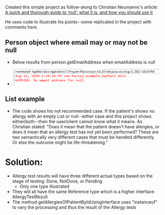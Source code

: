 Created this simple project as follow-along to Christian Neumanns's article:  <ins>A quick and thorough guide to ‘null’: what it is, and how you should use it</ins>

He uses code to illustrate his points--some replicated in the project with comments here.

 
## Person object where email may or may not be null
   * Below results from person.getEmailAddress when emailAddress is null

   * ![Image](readmeimages/loggerNoEmail.png "Logger output No Email")  


## List<Allergy> example
  * The code shows his not recommended case.  If the patient's shows no allergy with an empty List or null--either case and this project shows either/both--then the user/client cannot know what it means.  As Christian stated:
  "Does it mean that the patient doesn't have allergies, or does it mean that an allergy test has not yet been performed? These are two semantically very different cases that must be handled differently. Or else the outcome might be life-threatening."



# Solution:

  * Allergy test results will have three different actual types based on the stage of testing:  Done, NotDone, or Pending
     * Only one type illustrated
  * They will all have the same Reference type which is a higher interface: AllergyTestResult
  * The method getAllergiesOfPatientByIdUsingInterface uses "instanceof" to vary the processing and thus the result of the Allergy tests











